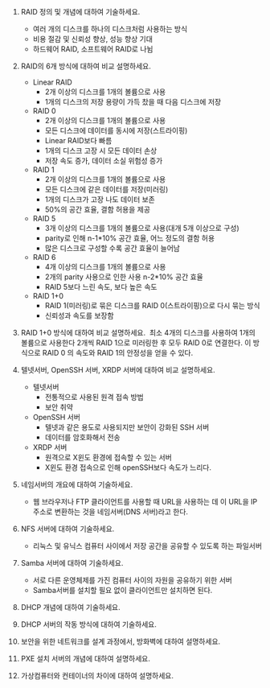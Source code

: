 1. RAID 정의 및 개념에 대하여 기술하세요. 
   - 여러 개의 디스크를 하나의 디스크처럼 사용하는 방식
   - 비용 절감 및 신뢰성 향상, 성능 향상 기대
   - 하드웨어 RAID, 소프트웨어 RAID로 나뉨

2. RAID의 6개 방식에 대하여 비교 설명하세요. 
   - Linear RAID
	   - 2개 이상의 디스크를 1개의 볼륨으로 사용
	   - 1개의 디스크의 저장 용량이 가득 찼을 때 다음 디스크에 저장
   - RAID 0
	   - 2개 이상의 디스크를 1개의 볼륨으로 사용
	   - 모든 디스크에 데이터를 동시에 저장(스트라이핑)
	   - Linear RAID보다 빠름
	   - 1개의 디스크 고장 시 모든 데이터 손상
	   - 저장 속도 증가, 데이터 소실 위험성 증가
   - RAID 1
	   - 2개 이상의 디스크를 1개의 볼륨으로 사용
	   - 모든 디스크에 같은 데이터를 저장(미러링)
	   - 1개의 디스크가 고장 나도 데이터 보존
	   - 50%의 공간 효율, 결함 허용을 제공
   - RAID 5
	   - 3개 이상의 디스크를 1개의 볼륨으로 사용(대개 5개 이상으로 구성)
	   - parity로 인해 n-1\*10% 공간 효율, 어느 정도의 결함 허용
	   - 많은 디스크로 구성할 수록 공간 효율이 늘어남
   - RAID 6
	   - 4개 이상의 디스크를 1개의 볼륨으로 사용
	   - 2개의 parity 사용으로 인한 사용 n-2\*10% 공간 효율
	   - RAID 5보다 느린 속도, 보다 높은 속도
   - RAID 1+0
	   - RAID 1(미러링)로 묶은 디스크를 RAID 0(스트라이핑)으로 다시 묶는 방식
	   - 신뢰성과 속도를 보장함

3. RAID 1+0 방식에 대하여 비교 설명하세요. 
   최소 4개의 디스크를 사용하여 1개의 볼륨으로 사용한다
   2개씩 RAID 1으로 미러링한 후 모두 RAID 0로 연결한다.
   이 방식으로 RAID 0 의 속도와 RAID 1의 안정성을 얻을 수 있다.

4. 텔넷서버, OpenSSH 서버, XRDP 서버에 대하여 비교 설명하세요. 
   - 텔넷서버
	   - 전통적으로 사용된 원격 접속 방법
	   - 보안 취약
   - OpenSSH 서버
	   - 텔넷과 같은 용도로 사용되지만 보안이 강화된 SSH 서버
	   - 데이터를 암호화해서 전송
   - XRDP 서버
	   - 원격으로 X윈도 환경에 접속할 수 있는 서버
	   - X윈도 환경 접속으로 인해 openSSH보다 속도가 느리다.

5. 네임서버의 개요에 대하여 기술하세요. 
   - 웹 브라우저나 FTP 클라이언트를 사용할 때 URL을 사용하는 데 이 URL을 IP 주소로 변환하는 것을 네임서버(DNS 서버)라고 한다.

6. NFS 서버에 대하여 기술하세요. 
   - 리눅스 및 유닉스 컴퓨터 사이에서 저장 공간을 공유할 수 있도록 하는 파일서버

7. Samba 서버에 대하여 기술하세요. 
   - 서로 다른 운영체제를 가진 컴퓨터 사이의 자원을 공유하기 위한 서버
   - Samba서버를 설치할 필요 없이 클라이언트만 설치하면 된다.

8. DHCP 개념에 대하여 기술하세요. 

9. DHCP 서버의 작동 방식에 대하여 기술하세요. 

10. 보안을 위한 네트워크를 설계 과정에서, 방화벽에 대하여 설명하세요. 

11. PXE 설치 서버의 개념에 대하여 설명하세요. 

12. 가상컴퓨터와 컨테이너의 차이에 대하여 설명하세요.